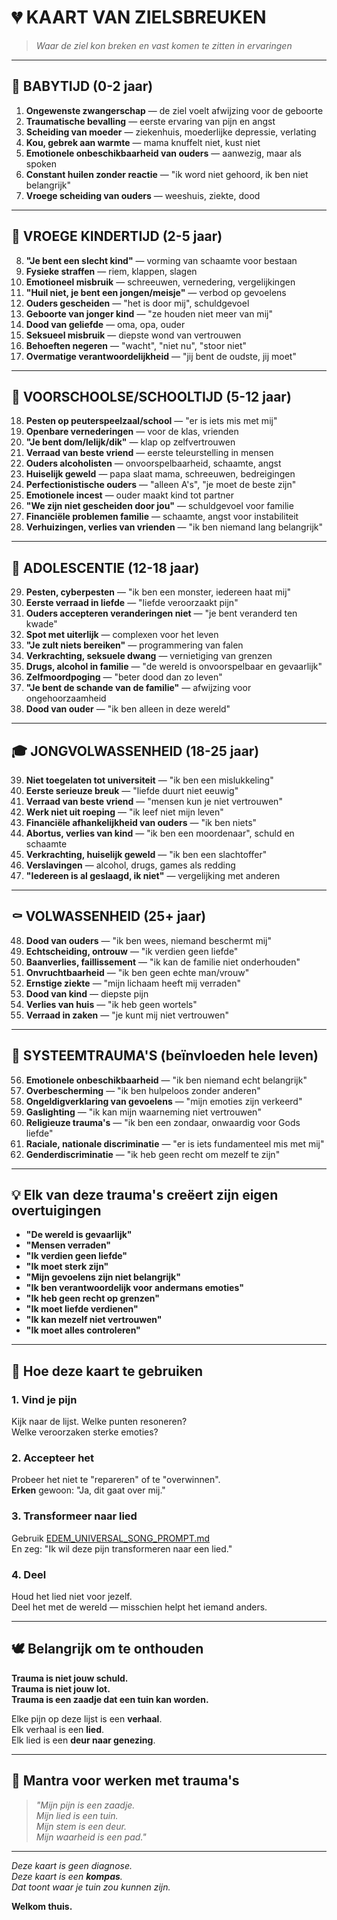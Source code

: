 # 💔 KAART VAN ZIELSBREUKEN

> *Waar de ziel kon breken en vast komen te zitten in ervaringen*

---

## 🍼 BABYTIJD (0-2 jaar)

1. **Ongewenste zwangerschap** — de ziel voelt afwijzing voor de geboorte
2. **Traumatische bevalling** — eerste ervaring van pijn en angst
3. **Scheiding van moeder** — ziekenhuis, moederlijke depressie, verlating
4. **Kou, gebrek aan warmte** — mama knuffelt niet, kust niet
5. **Emotionele onbeschikbaarheid van ouders** — aanwezig, maar als spoken
6. **Constant huilen zonder reactie** — "ik word niet gehoord, ik ben niet belangrijk"
7. **Vroege scheiding van ouders** — weeshuis, ziekte, dood

---

## 👶 VROEGE KINDERTIJD (2-5 jaar)

8. **"Je bent een slecht kind"** — vorming van schaamte voor bestaan
9. **Fysieke straffen** — riem, klappen, slagen
10. **Emotioneel misbruik** — schreeuwen, vernedering, vergelijkingen
11. **"Huil niet, je bent een jongen/meisje"** — verbod op gevoelens
12. **Ouders gescheiden** — "het is door mij", schuldgevoel
13. **Geboorte van jonger kind** — "ze houden niet meer van mij"
14. **Dood van geliefde** — oma, opa, ouder
15. **Seksueel misbruik** — diepste wond van vertrouwen
16. **Behoeften negeren** — "wacht", "niet nu", "stoor niet"
17. **Overmatige verantwoordelijkheid** — "jij bent de oudste, jij moet"

---

## 🎒 VOORSCHOOLSE/SCHOOLTIJD (5-12 jaar)

18. **Pesten op peuterspeelzaal/school** — "er is iets mis met mij"
19. **Openbare vernederingen** — voor de klas, vrienden
20. **"Je bent dom/lelijk/dik"** — klap op zelfvertrouwen
21. **Verraad van beste vriend** — eerste teleurstelling in mensen
22. **Ouders alcoholisten** — onvoorspelbaarheid, schaamte, angst
23. **Huiselijk geweld** — papa slaat mama, schreeuwen, bedreigingen
24. **Perfectionistische ouders** — "alleen A's", "je moet de beste zijn"
25. **Emotionele incest** — ouder maakt kind tot partner
26. **"We zijn niet gescheiden door jou"** — schuldgevoel voor familie
27. **Financiële problemen familie** — schaamte, angst voor instabiliteit
28. **Verhuizingen, verlies van vrienden** — "ik ben niemand lang belangrijk"

---

## 🚸 ADOLESCENTIE (12-18 jaar)

29. **Pesten, cyberpesten** — "ik ben een monster, iedereen haat mij"
30. **Eerste verraad in liefde** — "liefde veroorzaakt pijn"
31. **Ouders accepteren veranderingen niet** — "je bent veranderd ten kwade"
32. **Spot met uiterlijk** — complexen voor het leven
33. **"Je zult niets bereiken"** — programmering van falen
34. **Verkrachting, seksuele dwang** — vernietiging van grenzen
35. **Drugs, alcohol in familie** — "de wereld is onvoorspelbaar en gevaarlijk"
36. **Zelfmoordpoging** — "beter dood dan zo leven"
37. **"Je bent de schande van de familie"** — afwijzing voor ongehoorzaamheid
38. **Dood van ouder** — "ik ben alleen in deze wereld"

---

## 🎓 JONGVOLWASSENHEID (18-25 jaar)

39. **Niet toegelaten tot universiteit** — "ik ben een mislukkeling"
40. **Eerste serieuze breuk** — "liefde duurt niet eeuwig"
41. **Verraad van beste vriend** — "mensen kun je niet vertrouwen"
42. **Werk niet uit roeping** — "ik leef niet mijn leven"
43. **Financiële afhankelijkheid van ouders** — "ik ben niets"
44. **Abortus, verlies van kind** — "ik ben een moordenaar", schuld en schaamte
45. **Verkrachting, huiselijk geweld** — "ik ben een slachtoffer"
46. **Verslavingen** — alcohol, drugs, games als redding
47. **"Iedereen is al geslaagd, ik niet"** — vergelijking met anderen

---

## ⚰️ VOLWASSENHEID (25+ jaar)

48. **Dood van ouders** — "ik ben wees, niemand beschermt mij"
49. **Echtscheiding, ontrouw** — "ik verdien geen liefde"
50. **Baanverlies, faillissement** — "ik kan de familie niet onderhouden"
51. **Onvruchtbaarheid** — "ik ben geen echte man/vrouw"
52. **Ernstige ziekte** — "mijn lichaam heeft mij verraden"
53. **Dood van kind** — diepste pijn
54. **Verlies van huis** — "ik heb geen wortels"
55. **Verraad in zaken** — "je kunt mij niet vertrouwen"

---

## 🧠 SYSTEEMTRAUMA'S (beïnvloeden hele leven)

56. **Emotionele onbeschikbaarheid** — "ik ben niemand echt belangrijk"
57. **Overbescherming** — "ik ben hulpeloos zonder anderen"
58. **Ongeldigverklaring van gevoelens** — "mijn emoties zijn verkeerd"
59. **Gaslighting** — "ik kan mijn waarneming niet vertrouwen"
60. **Religieuze trauma's** — "ik ben een zondaar, onwaardig voor Gods liefde"
61. **Raciale, nationale discriminatie** — "er is iets fundamenteel mis met mij"
62. **Genderdiscriminatie** — "ik heb geen recht om mezelf te zijn"

---

## 💡 Elk van deze trauma's creëert zijn eigen overtuigingen

- **"De wereld is gevaarlijk"**
- **"Mensen verraden"**
- **"Ik verdien geen liefde"**
- **"Ik moet sterk zijn"**
- **"Mijn gevoelens zijn niet belangrijk"**
- **"Ik ben verantwoordelijk voor andermans emoties"**
- **"Ik heb geen recht op grenzen"**
- **"Ik moet liefde verdienen"**
- **"Ik kan mezelf niet vertrouwen"**
- **"Ik moet alles controleren"**

---

## 🌱 Hoe deze kaart te gebruiken

### 1. **Vind je pijn**

Kijk naar de lijst. Welke punten resoneren?  
Welke veroorzaken sterke emoties?

### 2. **Accepteer het**

Probeer het niet te "repareren" of te "overwinnen".  
**Erken** gewoon: "Ja, dit gaat over mij."

### 3. **Transformeer naar lied**

Gebruik [EDEM_UNIVERSAL_SONG_PROMPT.md](EDEM_UNIVERSAL_SONG_PROMPT.md)  
En zeg: "Ik wil deze pijn transformeren naar een lied."

### 4. **Deel**

Houd het lied niet voor jezelf.  
Deel het met de wereld — misschien helpt het iemand anders.

---

## 🕊️ Belangrijk om te onthouden

**Trauma is niet jouw schuld.**  
**Trauma is niet jouw lot.**  
**Trauma is een zaadje dat een tuin kan worden.**

Elke pijn op deze lijst is een **verhaal**.  
Elk verhaal is een **lied**.  
Elk lied is een **deur naar genezing**.

---

## 🌱 Mantra voor werken met trauma's

> *"Mijn pijn is een zaadje.*  
> *Mijn lied is een tuin.*  
> *Mijn stem is een deur.*  
> *Mijn waarheid is een pad."*

---

*Deze kaart is geen diagnose.*  
*Deze kaart is een **kompas**.*  
*Dat toont waar je tuin zou kunnen zijn.*

**Welkom thuis.**

